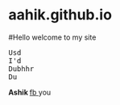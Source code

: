 # aahik.github.io
#Hello welcome to my site
<Html>
<Head>
</Head> 
<Body>

<P style="background-color:red;color:blue;"> 
<Pre>
Usd
I'd
Dubhhr
Du </pre>
<b> Ashik </b>
<a href="https://www.fb.com"> fb </a>you



</P>

</Body>
</Html>

